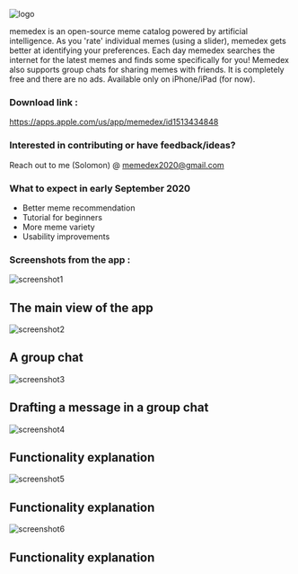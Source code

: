 ![logo](logo.png)



memedex is an open-source meme catalog powered by artificial intelligence. As you 'rate' individual memes (using a slider), memedex gets better at identifying your preferences. Each day memedex searches the internet for the latest memes and finds some specifically for you! Memedex also supports group chats for sharing memes with friends. It is completely free and there are no ads. Available only on iPhone/iPad (for now). 


### Download link :
https://apps.apple.com/us/app/memedex/id1513434848


### Interested in contributing or have feedback/ideas?

Reach out to me (Solomon) @ memedex2020@gmail.com

### What to expect in early September 2020

- Better meme recommendation
- Tutorial for beginners
- More meme variety
- Usability improvements

### Screenshots from the app :

![screenshot1](1.png)
## The main view of the app

![screenshot2](2.png) 
## A group chat

![screenshot3](3.png) 
## Drafting a message in a group chat

![screenshot4](4.png)
## Functionality explanation

![screenshot5](5.png)
## Functionality explanation

![screenshot6](6.png)
## Functionality explanation
